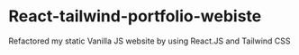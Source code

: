 # React-tailwind-portfolio-webiste
Refactored my static Vanilla JS website by using React.JS and Tailwind CSS
